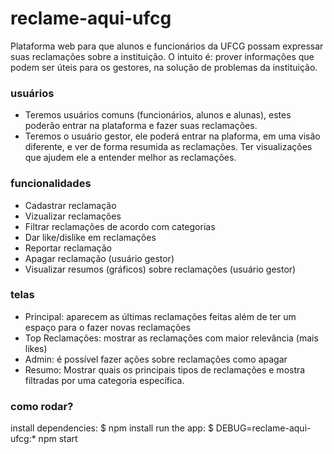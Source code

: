 # reclame-aqui-ufcg
Plataforma web para que alunos e funcionários da UFCG possam expressar suas reclamações sobre a instituição. O intuito é: prover informações que podem ser úteis para os gestores, na solução de problemas da instituição.

### usuários
- Teremos usuários comuns (funcionários, alunos e alunas), estes poderão entrar na plataforma e fazer suas reclamações. 
- Teremos o usuário gestor, ele poderá entrar na plaforma, em uma visão diferente, e ver de forma resumida as reclamações. Ter visualizações que ajudem ele a entender melhor as reclamações. 

### funcionalidades

- Cadastrar reclamação
- Vizualizar reclamações
- Filtrar reclamações de acordo com categorias
- Dar like/dislike em reclamações
- Reportar reclamação
- Apagar reclamação (usuário gestor) 
- Visualizar resumos (gráficos) sobre reclamações (usuário gestor)

### telas

- Principal: aparecem as últimas reclamações feitas além de ter um espaço para o fazer novas reclamações
- Top Reclamações: mostrar as reclamações com maior relevância (mais likes)
- Admin: é possível fazer ações sobre reclamações como apagar
- Resumo: Mostrar quais os principais tipos de reclamações e mostra filtradas por uma categoria específica. 


### como rodar?

install dependencies:
     $ npm install
run the app:
     $ DEBUG=reclame-aqui-ufcg:* npm start
